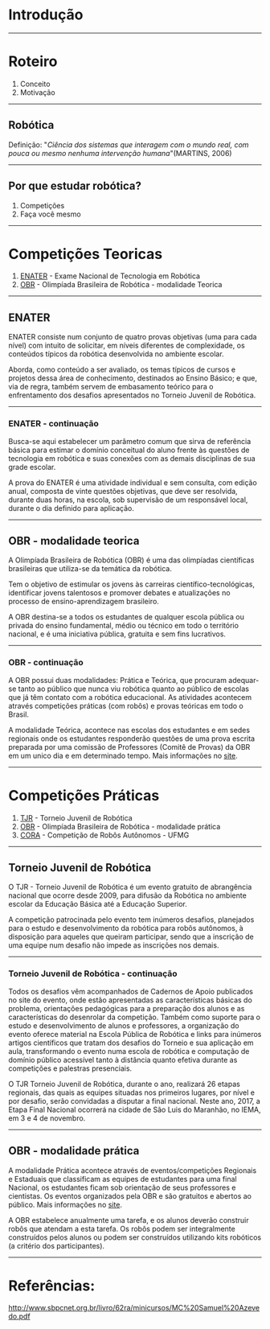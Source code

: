 <!--
  backdrop: introduction
-->

# Introdução
---
# Roteiro

1. Conceito
1. Motivação

---

## Robótica

Definição: "_Ciência dos sistemas que interagem com o mundo real, com pouca ou mesmo nenhuma intervenção humana_"(MARTINS, 2006)

---

## Por que estudar robótica?

1. Competições
1. Faça você mesmo

---
# Competições Teoricas

1. [ENATER](http://www.enater.org/anteriores.php) - Exame Nacional de Tecnologia em Robótica
1. [OBR](http://www.obr.org.br) - Olimpíada Brasileira de Robótica - modalidade Teorica

---
## ENATER

ENATER consiste num conjunto de quatro provas objetivas (uma para cada nível) com intuito de solicitar, em níveis diferentes de complexidade, os conteúdos típicos da robótica desenvolvida no ambiente escolar.

Aborda, como conteúdo a ser avaliado, os temas típicos de cursos e projetos dessa área de conhecimento, destinados ao Ensino Básico; e que, via de regra, também servem de embasamento teórico para o enfrentamento dos desafios apresentados no Torneio Juvenil de Robótica.

---
### ENATER - continuação
Busca-se aqui estabelecer um parâmetro comum que sirva de referência básica para estimar o domínio conceitual do aluno frente às questões de tecnologia em robótica e suas conexões com as demais disciplinas de sua grade escolar.

A prova do ENATER é uma atividade individual e sem consulta, com edição anual, composta de vinte questões objetivas, que deve ser resolvida, durante duas horas, na escola, sob supervisão de um responsável local, durante o dia definido para aplicação.

---
## OBR - modalidade teorica

A Olimpíada Brasileira de Robótica (OBR) é uma das olimpíadas científicas brasileiras que utiliza-se da temática da robótica.

Tem o objetivo de estimular os jovens às carreiras científico-tecnológicas, identificar jovens talentosos e promover debates e atualizações no processo de ensino-aprendizagem brasileiro.

A OBR destina-se a todos os estudantes de qualquer escola pública ou privada do ensino fundamental, médio ou técnico em todo o território nacional, e é uma iniciativa pública, gratuita e sem fins lucrativos.

---
### OBR - continuação
A OBR possui duas modalidades: Prática e Teórica, que procuram adequar-se tanto ao público que nunca viu robótica quanto ao público de escolas que já têm contato com a robótica educacional. As atividades acontecem através competições práticas (com robôs) e provas teóricas em todo o Brasil.

A modalidade Teórica, acontece nas escolas dos estudantes e em sedes regionais onde os estudantes responderão questões de uma prova escrita preparada por uma comissão de Professores (Comitê de Provas) da OBR em um unico dia e em determinado tempo. Mais informações no [site](http://www.obr.org.br/como-funciona-modalidade-teorica/).

---
# Competições Práticas

1. [TJR](http://www.torneiojrobotica.org/) - Torneio Juvenil de Robótica
1. [OBR](http://www.obr.org.br) - Olimpíada Brasileira de Robótica - modalidade prática
1. [CORA](https://www.facebook.com/UFMGcora) - Competição de Robôs Autônomos - UFMG

---

## Torneio Juvenil de Robótica

O TJR - Torneio Juvenil de Robótica é um evento gratuito de abrangência nacional que ocorre desde 2009, para difusão da Robótica no ambiente escolar da Educação Básica até a Educação Superior.

A competição patrocinada pelo evento tem inúmeros desafios, planejados para o estudo e desenvolvimento da robótica para robôs autônomos, à disposição para aqueles que queiram participar, sendo que a inscrição de uma equipe num desafio não impede as inscrições nos demais.

---
### Torneio Juvenil de Robótica - continuação
Todos os desafios vêm acompanhados de Cadernos de Apoio publicados no site do evento, onde estão apresentadas as características básicas do problema, orientações pedagógicas para a preparação dos alunos e as características do desenrolar da competição. Também como suporte para o estudo e desenvolvimento de alunos e professores, a organização do evento oferece material na Escola Pública de Robótica e links para inúmeros artigos científicos que tratam dos desafios do Torneio e sua aplicação em aula, transformando o evento numa escola de robótica e computação de domínio público acessível tanto à distância quanto efetiva durante as competições e palestras presenciais.

O TJR Torneio Juvenil de Robótica, durante o ano, realizará 26 etapas regionais, das quais as equipes situadas nos primeiros lugares, por nível e por desafio, serão convidadas a disputar a final nacional. Neste ano, 2017, a Etapa Final Nacional ocorrerá na cidade de São Luis do Maranhão, no IEMA, em 3 e 4 de novembro.

---
## OBR - modalidade prática

A modalidade Prática acontece através de eventos/competições Regionais e Estaduais que classificam as equipes de estudantes para uma final Nacional, os estudantes ficam sob orientação de seus professores e cientistas. Os eventos organizados pela OBR e são gratuitos e abertos ao público. Mais informações no [site](http://www.obr.org.br/como-funciona-modalidade-teorica/).

A OBR estabelece anualmente uma tarefa, e os alunos deverão construir robôs que atendam a esta tarefa. Os robôs podem ser integralmente construídos pelos alunos ou podem ser construídos utilizando kits robóticos (a critério dos participantes).

---
# Referências:

http://www.sbpcnet.org.br/livro/62ra/minicursos/MC%20Samuel%20Azevedo.pdf
